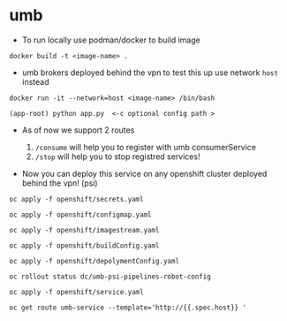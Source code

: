 # umb

* To run locally use podman/docker to build image
```
docker build -t <image-name> .

```
* umb brokers deployed behind the vpn to test this up use network `host` instead
```
docker run -it --network=host <image-name> /bin/bash

(app-root) python app.py  <-c optional config path >

```

* As of now we support 2 routes 
    1. `/consume` will help you to register with umb consumerService
    2. `/stop` will help you to stop registred services!

* Now you can deploy this service on any openshift cluster deployed behind the vpn! (psi)
```
oc apply -f openshift/secrets.yaml

oc apply -f openshift/configmap.yaml

oc apply -f openshift/imagestream.yaml

oc apply -f openshift/buildConfig.yaml

oc apply -f openshift/depolymentConfig.yaml

oc rollout status dc/umb-psi-pipelines-robot-config

oc apply -f openshift/service.yaml

oc get route umb-service --template='http://{{.spec.host}} '

```
